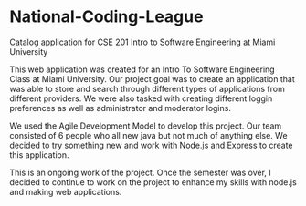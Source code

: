 # National-Coding-League
Catalog application for CSE 201 Intro to Software Engineering at Miami University

This web application was created for an Intro To Software Engineering Class at Miami University.
Our project goal was to create an application that was able to store and search through different
types of applications from different providers. We were also tasked with creating different loggin
preferences as well as administrator and moderator logins.

We used the Agile Development Model to develop this project. Our team consisted of 6 people who all
new java but not much of anything else. We decided to try something new and work with Node.js and 
Express to create this application.

This is an ongoing work of the project. Once the semester was over, I decided to continue to
work on the project to enhance my skills with node.js and making web applications.
